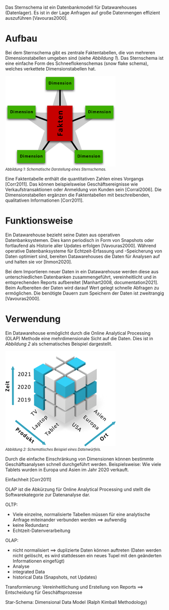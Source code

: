 
Das Sternschema ist ein Datenbankmodell für Datawarehouses (Datenlager). Es ist in der Lage Anfragen auf große Datenmengen effizient auszuführen [Vavouras2000].

# Aufbau

Bei dem Sternschema gibt es zentrale Faktentabellen, die von mehreren Dimensionstabellen umgeben sind (siehe _Abbildung 1_).
Das Sternschema ist eine einfache Form des Schneeflokenschemas (snow flake schema), welches verkettete Dimensionstabellen hat.

<img src="assets/star_schema.png" alt="Schematisches Beispiel eines Sternschemas" style="max-width: 350px; display: block">
<i style="font-size: 80%">Abbildung 1: Schematische Darstellung eines Sternschemas.</i>

Eine Faktentabelle enthält die quantitativen Zahlen eines Vorgangs [Corr2011].
Das können beispielsweise Geschäftsereignisse wie Verkaufstransaktionen oder Anmeldung von Kunden sein [Corral2006].
Die Dimensionstabellen ergänzen die Faktentabellen mit beschreibenden, qualitativen Informationen [Corr2011].

# Funktionsweise

Ein Datawarehouse bezieht seine Daten aus operativen Datenbanksystemen. Dies kann periodisch in Form von Snapshots oder fortlaufend als Historie aller Updates erfolgen [Vavouras2000]. Während operative Datenbanksysteme für Echtzeit-Erfassung und -Speicherung von Daten optimiert sind, bereiten Datawarehouses die Daten für Analysen auf und halten sie vor [Inmon2020].

Bei dem Importieren neuer Daten in ein Datawarehouse werden diese aus unterschiedlichen Datenbanken zusammengeführt, vereinheitlicht und in entsprechenden Reports aufbereitet [Manhart2008, documentation2021].
Beim Aufbereiten der Daten wird darauf Wert gelegt schnelle Abfragen zu ermöglichen. Die benötigte Dauern zum Speichern der Daten ist zweitrangig [Vavouras2000].

<!-- Ad-Hoc Abfragen leichter möglich (weniger Joins) -->

# Verwendung

Ein Datawarehouse ermöglicht durch die Online Analytical Processing (OLAP) Methode eine mehrdimensionale Sicht auf die Daten. Dies ist in _Abbildung 2_ als schematisches Beispiel dargestellt.

<img src="assets/data_cube.png" alt="OLAP Data Cube Beispiel" style="max-width: 350px; display: block">
<i style="font-size: 80%">Abbildung 2: Schematisches Beispiel eines Datenwürfels.</i>

Durch die einfache Einschränkung von Dimensionen können bestimmte Geschäftsanalysen schnell durchgeführt werden. Beispielsweise: Wie viele Tablets wurden in Europa und Asien im Jahr 2020 verkauft.

Einfachheit [Corr2011]

OLAP ist die Abkürzung für Online Analytical Processing und stellt die Softwarekategorie zur Datenanalyse dar.

OLTP:
- Viele einzelne, normalisierte Tabellen müssen für eine analytische Anfrage miteinander verbunden werden ==> aufwendig
- keine Redundanz
- Echtzeit-Datenverarbeitung

OLAP:
- nicht normalisiert ==> duplizierte Daten können auftreten (Daten werden nicht gelöscht, es wird stattdessen ein neues Tupel mit den geänderten Informationen eingefügt)
- Analyse
- integrated Data
- historical Data (Snapshots, not Updates)

Transformierung: Vereinheitlichung und Erstellung von Reports ==> Entscheidung für Geschäftsprozesse 

Star-Schema: Dimensional Data Model (Ralph Kimball Methodology)